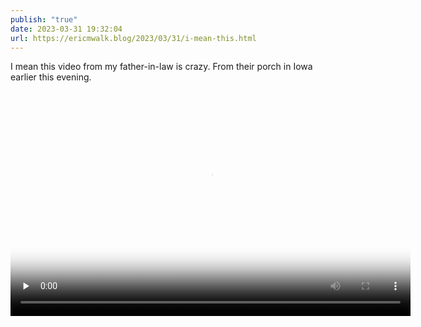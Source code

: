 ```yaml
---
publish: "true"
date: 2023-03-31 19:32:04
url: https://ericmwalk.blog/2023/03/31/i-mean-this.html
---
```


I mean this video from my father-in-law is crazy. From their porch in Iowa earlier this evening.

<video controls="controls" playsinline="playsinline" src="https://ericmwalk.blog/uploads/2023/da9ae78441.mov" width="640" height="360" poster="https://ericmwalk.blog/uploads/2023/8a384314c8.png" preload="none"></video>